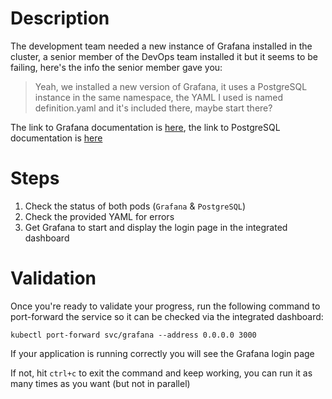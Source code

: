# Description
The development team needed a new instance of Grafana installed in the cluster, a senior member of the DevOps team installed it but it seems to be failing, here's the info the senior member gave you:

> Yeah, we installed a new version of Grafana, it uses a PostgreSQL instance in the same namespace, the YAML I used is named definition.yaml and it's included there, maybe start there?

The link to Grafana documentation is [here](https://grafana.com/docs/grafana/latest/administration/configuration/), the link to PostgreSQL documentation is [here](https://hub.docker.com/_/postgres)

# Steps
1. Check the status of both pods (`Grafana` & `PostgreSQL`)
2. Check the provided YAML for errors
3. Get Grafana to start and display the login page in the integrated dashboard 

# Validation
Once you're ready to validate your progress, run the following command to port-forward the service so it can be checked via the integrated dashboard:

`kubectl port-forward svc/grafana --address 0.0.0.0 3000`

If your application is running correctly you will see the Grafana login page

If not, hit `ctrl+c` to exit the command and keep working, you can run it as many times as you want (but not in parallel)